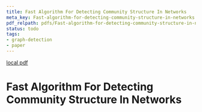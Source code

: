 ```yaml
---
title: Fast Algorithm For Detecting Community Structure In Networks
meta_key: Fast-algorithm-for-detecting-community-structure-in-networks
pdf_relpath: pdfs/Fast-algorithm-for-detecting-community-structure-in-networks.pdf
status: todo
tags:
- graph-detection
- paper
---
```


[local pdf](../../../pdfs/Fast-algorithm-for-detecting-community-structure-in-networks.pdf)

# Fast Algorithm For Detecting Community Structure In Networks
